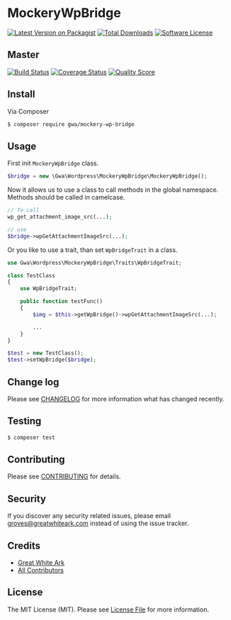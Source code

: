 # MockeryWpBridge

[![Latest Version on Packagist](https://img.shields.io/packagist/v/gwa/mockery-wp-bridge.svg?style=flat-square)](https://packagist.org/packages/gwa/mockery-wp-bridge)
[![Total Downloads](https://img.shields.io/packagist/dt/gwa/mockery-wp-bridge.svg?style=flat-square)](https://packagist.org/packages/gwa/mockery-wp-bridge)
[![Software License](https://img.shields.io/badge/license-MIT-brightgreen.svg?style=flat-square)](LICENSE)

## Master

[![Build Status](https://img.shields.io/travis/gwa/MockeryWpBridge/master.svg?style=flat-square)](https://travis-ci.org/gwa/MockeryWpBridge)
[![Coverage Status](https://img.shields.io/scrutinizer/coverage/g/gwa/MockeryWpBridge.svg?style=flat-square)](https://scrutinizer-ci.com/g/gwa/MockeryWpBridge/code-structure)
[![Quality Score](https://img.shields.io/scrutinizer/g/gwa/MockeryWpBridge.svg?style=flat-square)](https://scrutinizer-ci.com/g/gwa/MockeryWpBridge)

## Install

Via Composer

``` bash
$ composer require gwa/mockery-wp-bridge
```

## Usage

First init ```MockeryWpBridge``` class.

```php
$bridge = new \Gwa\Wordpress\MockeryWpBridge\MockeryWpBridge();
```

Now it allows us to use a class to call methods in the global namespace.
Methods should be called in camelcase.

``` php
// To call
wp_get_attachment_image_src(...);

// use
$bridge->wpGetAttachmentImageSrc(...);
```

Or you like to use a trait, than set ```WpBridgeTrait``` in a class.

```php
use Gwa\Wordpress\MockeryWpBridge\Traits\WpBridgeTrait;

class TestClass
{
    use WpBridgeTrait;

    public function testFunc()
    {
        $img = $this->getWpBridge()->wpGetAttachmentImageSrc(...);

        ...
    }
}

$test = new TestClass();
$test->setWpBridge($bridge);
```

## Change log

Please see [CHANGELOG](CHANGELOG.md) for more information what has changed recently.

## Testing

``` bash
$ composer test
```

## Contributing

Please see [CONTRIBUTING](CONTRIBUTING.md) for details.

## Security

If you discover any security related issues, please email groves@greatwhiteark.com instead of using the issue tracker.

## Credits

- [Great White Ark](https://github.com/gwa)
- [All Contributors](../../contributors)

## License

The MIT License (MIT). Please see [License File](LICENSE.md) for more information.
